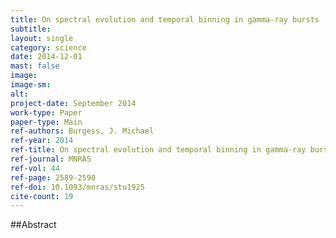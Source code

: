 ```yaml
---
title: On spectral evolution and temporal binning in gamma-ray bursts
subtitle: 
layout: single
category: science
date: 2014-12-01
mast: false
image: 
image-sm: 
alt: 
project-date: September 2014
work-type: Paper
paper-type: Main
ref-authors: Burgess, J. Michael
ref-year: 2014
ref-title: On spectral evolution and temporal binning in gamma-ray bursts
ref-journal: MNRAS
ref-vol: 44
ref-page: 2589-2598
ref-doi: 10.1093/mnras/stu1925
cite-count: 19
---
```



##Abstract
